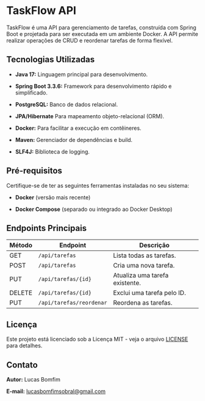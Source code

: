 # TaskFlow API
TaskFlow é uma API para gerenciamento de tarefas, construída com Spring Boot e projetada para ser executada em um ambiente Docker. A API permite realizar operações de CRUD e reordenar tarefas de forma flexível.

## Tecnologias Utilizadas
- **Java 17:** Linguagem principal para desenvolvimento.


- **Spring Boot 3.3.6:** Framework para desenvolvimento rápido e simplificado.


- **PostgreSQL:** Banco de dados relacional.


- **JPA/Hibernate** Para mapeamento objeto-relacional (ORM).


- **Docker:** Para facilitar a execução em contêineres.


- **Maven:** Gerenciador de dependências e build.


- **SLF4J:** Biblioteca de logging.

## Pré-requisitos
Certifique-se de ter as seguintes ferramentas instaladas no seu sistema:

- **Docker** (versão mais recente)


- **Docker Compose** (separado ou integrado ao Docker Desktop)

## Endpoints Principais
| Método  | Endpoint                  | Descrição                           |
|---------|---------------------------|-------------------------------------|
| GET     | `/api/tarefas`            | Lista todas as tarefas.            |
| POST    | `/api/tarefas`            | Cria uma nova tarefa.              |
| PUT     | `/api/tarefas/{id}`       | Atualiza uma tarefa existente.     |
| DELETE  | `/api/tarefas/{id}`       | Exclui uma tarefa pelo ID.         |
| PUT     | `/api/tarefas/reordenar`  | Reordena as tarefas.               |

## Licença
Este projeto está licenciado sob a Licença MIT - veja o arquivo [LICENSE](LICENSE) para detalhes.

## Contato
**Autor:** Lucas Bomfim

**E-mail:** lucasbomfimsobral@gmail.com